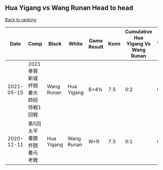 ## Hua Yigang vs Wang Runan Head to head

[Back to ranking](../../index.md)




| **Date** | **Comp** | **Black** | **White** | **Game Result** | **Komi** | **Cumulative Hua Yigang Vs Wang Runan** | **Hua Yigang Streak** | **Wang Runan Streak** | 
| --- | --- | --- | --- | --- | --- | --- | --- | --- |
| 2021-05-15 | 2021奉賢新城杯囲碁大師招待戦1回戦 | Wang Runan | Hua Yigang | B+4¾ | 7.5 | 0:2 | 0 | 2 | 
| 2020-11-11 | 第5回太平書鎮杯囲碁元老戦 | Hua Yigang | Wang Runan | W+R | 7.5 | 0:1 | 0 | 1 |




